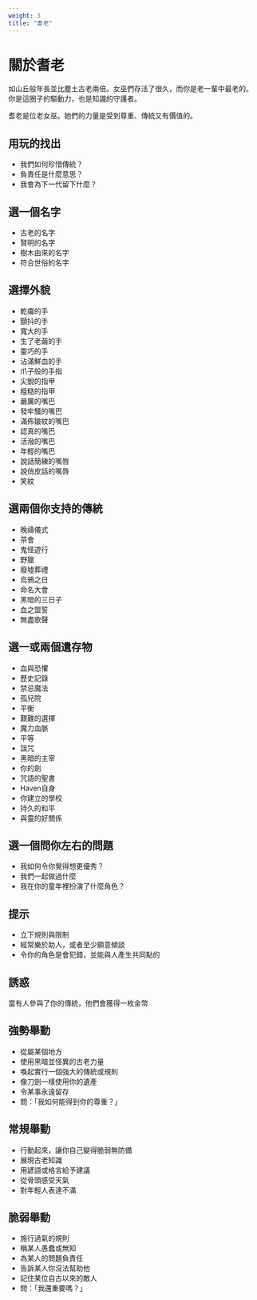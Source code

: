 ```yaml
---
weight: 3
title: "耆老"
---
```


# 關於耆老

如山丘般年長並比塵土古老兩倍。女巫們存活了很久，而你是老一輩中最老的。 你是這圈子的驅動力，也是知識的守護者。

耆老是位老女巫。她們的力量是受到尊重、傳統又有價值的。

## 用玩的找出

- 我們如何珍惜傳統？
- 負責任是什麼意思？
- 我會為下一代留下什麼？


## 選一個名字

- 古老的名字
- 賢明的名字
- 樹木由來的名字
- 符合世俗的名字

## 選擇外貌

- 乾癟的手
- 顫抖的手
- 寬大的手
- 生了老繭的手
- 靈巧的手
- 沾滿鮮血的手
- 爪子般的手指
- 尖銳的指甲
- 粗糙的指甲
- 嚴厲的嘴巴
- 發牢騷的嘴巴
- 滿佈皺紋的嘴巴
- 認真的嘴巴
- 活潑的嘴巴
- 年輕的嘴巴
- 說話簡練的嘴唇
- 說俏皮話的嘴唇
- 笑紋

## 選兩個你支持的傳統

- 晚禱儀式
- 茶會
- 鬼怪遊行
- 野獵
- 廢墟葬禮
- 烏鴉之日
- 命名大會
- 黑暗的三日子
- 血之盟誓
- 無盡歌聲

## 選一或兩個遺存物

- 血與恐懼
- 歷史記錄
- 禁忌魔法
- 孤兒院
- 平衡
- 艱難的選擇
- 魔力血脈
- 平等
- 詛咒
- 黑暗的主宰
- 你的劍
- 咒語的聖書
- Haven自身
- 你建立的學校
- 持久的和平
- 與靈的好關係

## 選一個問你左右的問題

- 我如何令你覺得想更優秀？
- 我們一起做過什麼
- 我在你的童年裡扮演了什麼角色？

## 提示

- 立下規則與限制
- 經常樂於助人，或者至少願意傾談
- 令你的角色是會犯錯，並能與人產生共同點的

## 誘惑

當有人參與了你的傳統，他們會獲得一枚金幣

## 強勢舉動

- 從屬某個地方
- 使用黑暗並怪異的古老力量
- 喚起實行一個強大的傳統或規則
- 像刀劍一樣使用你的遺產
- 令某事永遠留存
- 問：「我如何能得到你的尊重？」

## 常規舉動

- 行動起來，讓你自己變得脆弱無防備
- 展現古老知識
- 用諺語或格言給予建議
- 從骨頭感受天氣
- 對年輕人表達不滿

## 脆弱舉動

- 施行過氣的規則
- 稱某人愚蠢或無知
- 為某人的問題負責任
- 告訴某人你沒法幫助他
- 記住某位自古以來的敵人
- 問：「我還重要嗎？」
